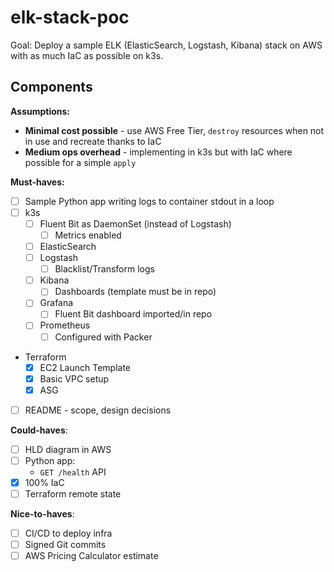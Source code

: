 # elk-stack-poc

Goal: Deploy a sample ELK (ElasticSearch, Logstash, Kibana) stack on AWS with as much IaC as possible on k3s.

## Components

**Assumptions:**
- **Minimal cost possible** - use AWS Free Tier, `destroy` resources when not in use and recreate thanks to IaC
- **Medium ops overhead** - implementing in k3s but with IaC where possible for a simple `apply`

**Must-haves:**
- [ ] Sample Python app writing logs to container stdout in a loop
- [ ] k3s
  - [ ] Fluent Bit as DaemonSet (instead of Logstash)
  	- [ ] Metrics enabled
  - [ ] ElasticSearch
  - [ ] Logstash
  	- [ ] Blacklist/Transform logs
  - [ ] Kibana
  	- [ ] Dashboards (template must be in repo)
  - [ ] Grafana
  	- [ ] Fluent Bit dashboard imported/in repo
  - [ ] Prometheus
	- [ ] Configured with Packer
- Terraform
  - [x] EC2 Launch Template
  - [x] Basic VPC setup
  - [x] ASG
- [ ] README - scope, design decisions

**Could-haves**:
- [ ] HLD diagram in AWS
- [ ] Python app:
	- `GET /health` API
- [x] 100% IaC
- [ ] Terraform remote state

**Nice-to-haves**:
- [ ] CI/CD to deploy infra
- [ ] Signed Git commits
- [ ] AWS Pricing Calculator estimate